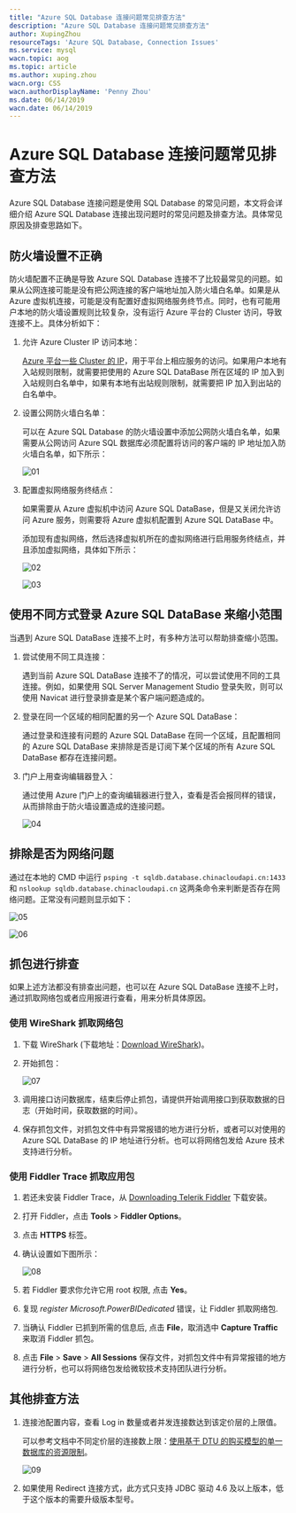 ```yaml
---
title: "Azure SQL Database 连接问题常见排查方法"
description: "Azure SQL Database 连接问题常见排查方法"
author: XupingZhou
resourceTags: 'Azure SQL Database, Connection Issues'
ms.service: mysql
wacn.topic: aog
ms.topic: article
ms.author: xuping.zhou
wacn.org: CSS
wacn.authorDisplayName: 'Penny Zhou'
ms.date: 06/14/2019
wacn.date: 06/14/2019
---
```


# Azure SQL Database 连接问题常见排查方法

Azure SQL Database 连接问题是使用 SQL Database 的常见问题，本文将会详细介绍 Azure SQL Database 连接出现问题时的常见问题及排查方法。具体常见原因及排查思路如下。

## 防火墙设置不正确

防火墙配置不正确是导致 Azure SQL Database 连接不了比较最常见的问题。如果从公网连接可能是没有把公网连接的客户端地址加入防火墙白名单。如果是从 Azure 虚拟机连接，可能是没有配置好虚拟网络服务终节点。同时，也有可能用户本地的防火墙设置规则比较复杂，没有运行 Azure 平台的 Cluster 访问，导致连接不上。具体分析如下：

1. 允许 Azure Cluster IP 访问本地：

    [Azure 平台一些 Cluster 的 IP](https://www.microsoft.com/en-us/download/details.aspx?id=57062)，用于平台上相应服务的访问。如果用户本地有入站规则限制，就需要把使用的 Azure SQL DataBase 所在区域的 IP 加入到入站规则白名单中，如果有本地有出站规则限制，就需要把 IP 加入到出站的白名单中。

2. 设置公网防火墙白名单：

    可以在 Azure SQL Database 的防火墙设置中添加公网防火墙白名单，如果需要从公网访问 Azure SQL 数据库必须配置将访问的客户端的 IP 地址加入防火墙白名单，如下所示：

    ![01](media/aog-mysql-howto-troubleshoot-connection-issues-of-azure-sql-database/01.png "01")

3. 配置虚拟网络服务终结点：

    如果需要从 Azure 虚拟机中访问 Azure SQL DataBase，但是又关闭允许访问 Azure 服务，则需要将 Azure 虚拟机配置到 Azure SQL DataBase 中。

    添加现有虚拟网络，然后选择虚拟机所在的虚拟网络进行启用服务终结点，并且添加虚拟网络，具体如下所示：

    ![02](media/aog-mysql-howto-troubleshoot-connection-issues-of-azure-sql-database/02.png "02")

    ![03](media/aog-mysql-howto-troubleshoot-connection-issues-of-azure-sql-database/03.png "03")

## 使用不同方式登录 Azure SQL DataBase 来缩小范围

当遇到 Azure SQL DataBase 连接不上时，有多种方法可以帮助排查缩小范围。

1. 尝试使用不同工具连接：

    遇到当前 Azure SQL DataBase 连接不了的情况，可以尝试使用不同的工具连接。例如，如果使用 SQL Server Management Studio 登录失败，则可以使用 Navicat 进行登录排查是某个客户端问题造成的。

2. 登录在同一个区域的相同配置的另一个 Azure SQL DataBase：

    通过登录和连接有问题的 Azure SQL DataBase 在同一个区域，且配置相同的 Azure SQL DataBase 来排除是否是订阅下某个区域的所有 Azure SQL DataBase 都存在连接问题。

3. 门户上用查询编辑器登入：

    通过使用 Azure 门户上的查询编辑器进行登入，查看是否会报同样的错误，从而排除由于防火墙设置造成的连接问题。

    ![04](media/aog-mysql-howto-troubleshoot-connection-issues-of-azure-sql-database/04.png "04")

## 排除是否为网络问题

通过在本地的 CMD 中运行 `psping -t sqldb.database.chinacloudapi.cn:1433` 和 `nslookup sqldb.database.chinacloudapi.cn` 这两条命令来判断是否存在网络问题。正常没有问题则显示如下：

![05](media/aog-mysql-howto-troubleshoot-connection-issues-of-azure-sql-database/05.png "05")

![06](media/aog-mysql-howto-troubleshoot-connection-issues-of-azure-sql-database/06.png "06")

## 抓包进行排查

如果上述方法都没有排查出问题，也可以在 Azure SQL DataBase 连接不上时，通过抓取网络包或者应用报进行查看，用来分析具体原因。

### 使用 WireShark 抓取网络包

1. 下载 WireShark (下载地址：[Download WireShark](https://www.wireshark.org/download.html))。

2. 开始抓包：

    ![07](media/aog-mysql-howto-troubleshoot-connection-issues-of-azure-sql-database/07.png "07")

3. 调用接口访问数据库，结束后停止抓包，请提供开始调用接口到获取数据的日志（开始时间，获取数据的时间）。

4. 保存抓包文件，对抓包文件中有异常报错的地方进行分析，或者可以对使用的 Azure SQL DataBase 的 IP 地址进行分析。也可以将网络包发给 Azure 技术支持进行分析。

### 使用 Fiddler Trace 抓取应用包

1. 若还未安装 Fiddler Trace，从 [Downloading Telerik Fiddler](http://www.telerik.com/download/fiddler/fiddler4) 下载安装。

2. 打开 Fiddler，点击 **Tools** > **Fiddler Options**。

3. 点击 **HTTPS** 标签。

4. 确认设置如下图所示：

    ![08](media/aog-mysql-howto-troubleshoot-connection-issues-of-azure-sql-database/08.jpg "08")

5. 若 Fiddler 要求你允许它用 root 权限, 点击 **Yes**。

6. 复现 *register Microsoft.PowerBIDedicated* 错误，让 Fiddler 抓取网络包.

7. 当确认 Fiddler 已抓到所需的信息后, 点击 **File**，取消选中 **Capture Traffic** 来取消 Fiddler 抓包。

8. 点击 **File** > **Save** > **All Sessions** 保存文件，对抓包文件中有异常报错的地方进行分析，也可以将网络包发给微软技术支持团队进行分析。

## 其他排查方法

1. 连接池配置内容，查看 Log in 数量或者并发连接数达到该定价层的上限值。

    可以参考文档中不同定价层的连接数上限：[使用基于 DTU 的购买模型的单一数据库的资源限制](https://docs.azure.cn/zh-cn/sql-database/sql-database-dtu-resource-limits-single-databases)。

    ![09](media/aog-mysql-howto-troubleshoot-connection-issues-of-azure-sql-database/09.png "09")

2. 如果使用 Redirect 连接方式，此方式只支持 JDBC 驱动 4.6 及以上版本，低于这个版本的需要升级版本型号。